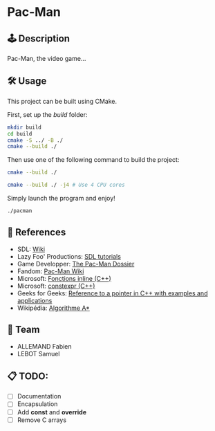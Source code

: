 # Pac-Man

## 🕹️ Description

Pac-Man, the video game...

## 🛠 Usage

This project can be built using CMake.

First, set up the *build* folder:
```bash
mkdir build
cd build
cmake -S ../ -B ./
cmake --build ./
```
Then use one of the following command to build the project:
```bash
cmake --build ./
```
```bash
cmake --build ./ -j4 # Use 4 CPU cores
```
Simply launch the program and enjoy!
```bash
./pacman
```

## 🔗 References

- SDL: [Wiki](https://wiki.libsdl.org/SDL2/FrontPage)
- Lazy Foo' Productions: [SDL tutorials](https://lazyfoo.net/tutorials/SDL/index.php)
- Game Developper: [The Pac-Man Dossier](https://www.gamedeveloper.com/design/the-pac-man-dossier)
- Fandom: [Pac-Man Wiki](https://pacman.fandom.com/wiki/Maze_Ghost_AI_Behaviors)
- Microsoft: [Fonctions inline (C++)](https://learn.microsoft.com/fr-fr/cpp/cpp/inline-functions-cpp?view=msvc-170)
- Microsoft: [constexpr (C++)](https://learn.microsoft.com/fr-fr/cpp/cpp/constexpr-cpp?view=msvc-170)
- Geeks for Geeks: [Reference to a pointer in C++ with examples and applications](https://www.geeksforgeeks.org/reference-to-a-pointer-in-c-with-examples-and-applications/)
- Wikipédia: [Algorithme A*](https://fr.wikipedia.org/wiki/Algorithme_A*)

## 👥 Team
- ALLEMAND Fabien
- LEBOT Samuel

## 📋 TODO:
- [ ] Documentation
- [ ] Encapsulation
- [ ] Add **const** and **override**
- [ ] Remove C arrays